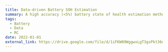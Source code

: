 ```yaml
---
title: Data-driven Battery SOH Estimation
summary: A high accuracy (<5%) battery state of health estimation method based on the differential voltage (DVA) and incremental capacity analysis (ICA) for electric vehicles at various temperatures. 
tags:
  - Battery
  - Data
  - RC
date: 2022-01-01
external_link: https://drive.google.com/file/d/1iFKW09WggwxLgT3gsPkt36drBebv4Pmh/view?usp=sharing
---
```

